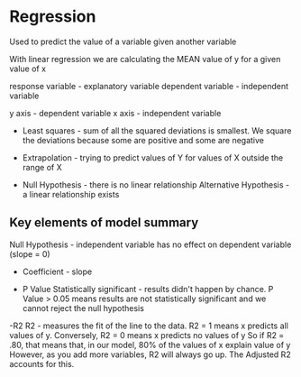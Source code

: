 # Regression

Used to predict the value of a variable given another variable

With linear regression we are calculating the MEAN value of y for a given value of x

response variable - explanatory variable
dependent variable - independent variable

y axis - dependent variable
x axis - independent variable 

- Least squares - sum of all the squared deviations is smallest.  We square the deviations because some are positive and some are negative

- Extrapolation - trying to predict values of Y for values of X outside the range of X

- Null Hypothesis - there is no linear relationship
Alternative Hypothesis - a linear relationship exists

## Key elements of model summary

Null Hypothesis - independent variable has no effect on dependent variable (slope = 0)

- Coefficient - slope

- P Value
Statistically significant - results didn't happen by chance.
P Value > 0.05 means results are not statistically significant and we cannot reject the null hypothesis

-R2
R2 - measures the fit of the line to the data.
R2 = 1 means x predicts all values of y.
Conversely, R2 = 0 means x predicts no values of y
So if R2 = .80, that means that, in our model, 80% of the values of x explain value of y
However, as you add more variables, R2 will always go up.  The Adjusted R2 accounts for this.
